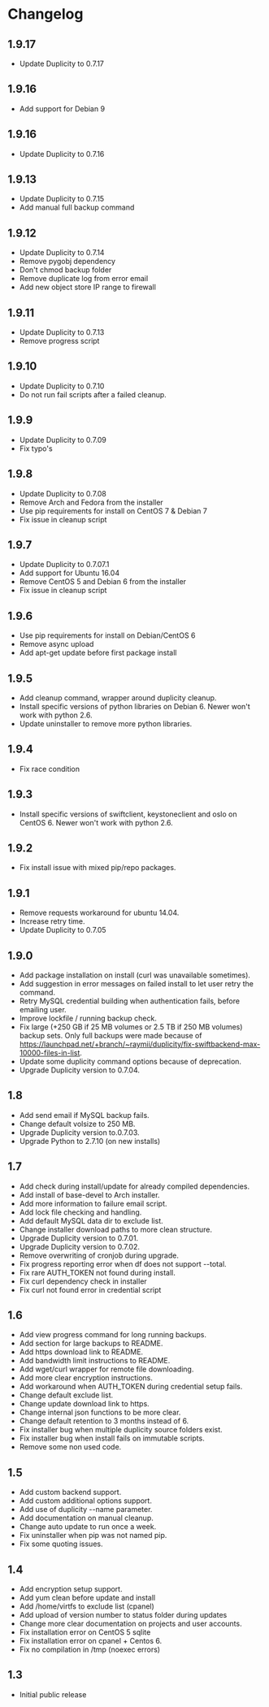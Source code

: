 # Changelog

## 1.9.17

- Update Duplicity to 0.7.17

## 1.9.16

- Add support for Debian 9

## 1.9.16

- Update Duplicity to 0.7.16

## 1.9.13

- Update Duplicity to 0.7.15
- Add manual full backup command

## 1.9.12

- Update Duplicity to 0.7.14
- Remove pygobj dependency
- Don't chmod backup folder
- Remove duplicate log from error email
- Add new object store IP range to firewall

## 1.9.11

- Update Duplicity to 0.7.13
- Remove progress script

## 1.9.10

- Update Duplicity to 0.7.10
- Do not run fail scripts after a failed cleanup.

## 1.9.9

- Update Duplicity to 0.7.09
- Fix typo's

## 1.9.8

- Update Duplicity to 0.7.08
- Remove Arch and Fedora from the installer
- Use pip requirements for install on CentOS 7 & Debian 7
- Fix issue in cleanup script


## 1.9.7

- Update Duplicity to 0.7.07.1
- Add support for Ubuntu 16.04
- Remove CentOS 5 and Debian 6 from the installer
- Fix issue in cleanup script

## 1.9.6

- Use pip requirements for install on Debian/CentOS 6
- Remove async upload
- Add apt-get update before first package install

## 1.9.5

- Add cleanup command, wrapper around duplicity cleanup.
- Install specific versions of python libraries on Debian 6. Newer won't work with python 2.6.
- Update uninstaller to remove more python libraries.

## 1.9.4

- Fix race condition

## 1.9.3

- Install specific versions of swiftclient, keystoneclient and oslo on CentOS 6. Newer won't work with python 2.6.

## 1.9.2

- Fix install issue with mixed pip/repo packages.

## 1.9.1

- Remove requests workaround for ubuntu 14.04.
- Increase retry time.
- Update Duplicity to 0.7.05

## 1.9.0

- Add package installation on install (curl was unavailable sometimes).
- Add suggestion in error messages on failed install to let user retry the command.
- Retry MySQL credential building when authentication fails, before emailing user.
- Improve lockfile / running backup check.
- Fix large (+250 GB if 25 MB volumes or 2.5 TB if 250 MB volumes) backup sets. Only full backups were made because of https://launchpad.net/+branch/~raymii/duplicity/fix-swiftbackend-max-10000-files-in-list.
- Update some duplicity command options because of deprecation.
- Upgrade Duplicity version to 0.7.04.

## 1.8

- Add send email if MySQL backup fails.
- Change default volsize to 250 MB.
- Upgrade Duplicity version to.0.7.03.
- Upgrade Python to 2.7.10 (on new installs)

## 1.7

- Add check during install/update for already compiled dependencies.
- Add install of base-devel to Arch installer.
- Add more information to failure email script.
- Add lock file checking and handling.
- Add default MySQL data dir to exclude list.
- Change installer download paths to more clean structure.
- Upgrade Duplicity version to 0.7.01.
- Upgrade Duplicity version to 0.7.02.
- Remove overwriting of cronjob during upgrade.
- Fix progress reporting error when df does not support --total.
- Fix rare AUTH_TOKEN not found during install.
- Fix curl dependency check in installer
- Fix curl not found error in credential script



## 1.6

- Add view progress command for long running backups.
- Add section for large backups to README.
- Add https download link to README.
- Add bandwidth limit instructions to README.
- Add wget/curl wrapper for remote file downloading.
- Add more clear encryption instructions.
- Add workaround when AUTH_TOKEN during credential setup fails.
- Change default exclude list.
- Change update download link to https.
- Change internal json functions to be more clear.
- Change default retention to 3 months instead of 6.
- Fix installer bug when multiple duplicity source folders exist.
- Fix installer bug when install fails on immutable scripts.
- Remove some non used code.

## 1.5

- Add custom backend support.
- Add custom additional options support.
- Add use of duplicity --name parameter.
- Add documentation on manual cleanup.
- Change auto update to run once a week.
- Fix uninstaller when pip was not named pip.
- Fix some quoting issues.

## 1.4

- Add encryption setup support.
- Add yum clean before update and install
- Add /home/virtfs to exclude list (cpanel)
- Add upload of version number to status folder during updates
- Change more clear documentation on projects and user accounts.
- Fix installation error on CentOS 5 sqlite
- Fix installation error on cpanel + Centos 6.
- Fix no compilation in /tmp (noexec errors)

## 1.3

- Initial public release
